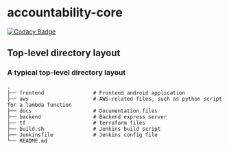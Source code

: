 # accountability-core
[![Codacy Badge](https://app.codacy.com/project/badge/Grade/8ec932c22e4d411b8682470f3c278fb9)](https://www.codacy.com/gh/CPEN321-Group/accountability-core/dashboard?utm_source=github.com&amp;utm_medium=referral&amp;utm_content=CPEN321-Group/accountability-core&amp;utm_campaign=Badge_Grade)

## Top-level directory layout
### A typical top-level directory layout

    .
    ├── frontend                # Frontend android application
    ├── aws                     # AWS-related files, such as python script for a lambda function
    ├── docs                    # Documentation files
    ├── backend                 # Backend express server
    ├── tf                      # terraform files
    ├── build.sh                # Jenkins build script
    ├── Jenkinsfile             # Jenkins config file
    └── README.md               
